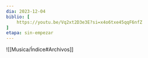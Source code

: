 ```yaml
---
dia: 2023-12-04
biblio: [
	https://youtu.be/Vq2xt2D3e3E?si=x4o6txe45qqF6nfZ
]
etapa: sin-empezar
---
```





![[Musica/Índice#Archivos]]